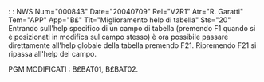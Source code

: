  :  : NWS Num="000843" Date="20040709" Rel="V2R1" Atr="R. Garatti" Tem="APP" App="B£" Tit="Miglioramento help di tabella" Sts="20"
Entrando sull'help specifico di un campo di tabella (premendo F1 quando si è posizionati in modifica
 sul campo stesso) è ora possibile passare direttamente all'help globale della tabella premendo F21.
Ripremendo F21 si ripassa all'help del campo.

PGM MODIFICATI :  B£BAT01, B£BAT02.
